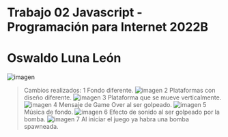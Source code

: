 # Trabajo 02 Javascript - Programación para Internet 2022B
# Oswaldo Luna León
![imagen](https://user-images.githubusercontent.com/111943025/187802518-c2ae1f1f-7a9b-496a-953f-cc4b45c4ee33.png)
> Cambios realizados:
1 Fondo diferente.
![imagen](https://user-images.githubusercontent.com/111943025/187802630-dc81c662-1115-4176-a197-887bdf9b392c.png)
2 Plataformas con diseño diferente.
![imagen](https://user-images.githubusercontent.com/111943025/187802692-322a6a0e-a6c3-4427-adfc-645ba823ee48.png)
3 Plataforma que se mueve verticalmente.
![imagen](https://user-images.githubusercontent.com/111943025/187802760-89adda49-9bd5-4372-a788-ac6500d8cb87.png)
4 Mensaje de Game Over al ser golpeado.
![imagen](https://user-images.githubusercontent.com/111943025/187802816-729623d4-fdad-4b81-ad8a-e0705eb08d3a.png)
5 Música de fondo. 
![imagen](https://user-images.githubusercontent.com/111943025/187802856-2fb2e5ed-7d57-4d8a-a5a3-389a795c1682.png)
6 Efecto de sonido al ser golpeado por la bomba.
![imagen](https://user-images.githubusercontent.com/111943025/187802929-bede00b9-0c2a-49ad-b3da-d421d7755bc9.png)
7 Al iniciar el juego ya habra una bomba spawneada.
